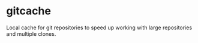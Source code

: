 # gitcache
Local cache for git repositories to speed up working with large repositories and multiple clones.
